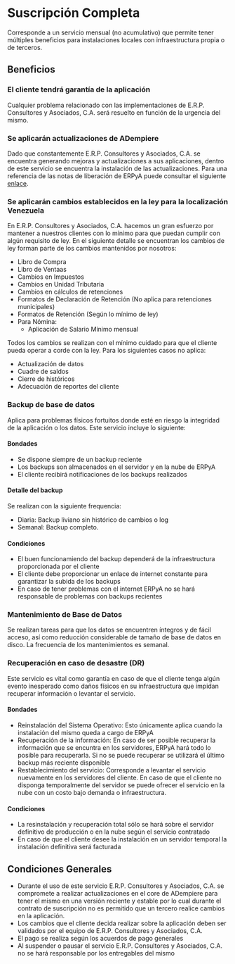 # Suscripción Completa
Corresponde a un servicio mensual (no acumulativo) que permite tener múltiples beneficios para instalaciones locales con infraestructura propia o de terceros.

## Beneficios
### El cliente tendrá garantía de la aplicación
Cualquier problema relacionado con las implementaciones de E.R.P. Consultores y Asociados, C.A. será resuelto en función de la urgencia del mismo.
### Se aplicarán actualizaciones de ADempiere
Dado que constantemente E.R.P. Consultores y Asociados, C.A. se encuentra generando mejoras y actualizaciones a sus aplicaciones, dentro de este servicio se encuentra la instalación de las actualizaciones. Para una referencia de las notas de liberación de ERPyA puede consultar el siguiente [enlace](https://docs.erpya.com/general/release-notes/index.html).
### Se aplicarán cambios establecidos en la ley para la localización Venezuela
En E.R.P. Consultores y Asociados, C.A. hacemos un gran esfuerzo por mantener a nuestros clientes con lo mínimo para que puedan cumplir con algún requisito de ley. En el siguiente detalle se encuentran los cambios de ley forman parte de los cambios mantenidos por nosotros:
  - Libro de Compra
  - Libro de Ventaas
  - Cambios en Impuestos
  - Cambios en Unidad Tributaria
  - Cambios en cálculos de retenciones
  - Formatos de Declaración de Retención (No aplica para retenciones municipales)
  - Formatos de Retención (Según lo mínimo de ley)
  - Para Nómina:
    - Aplicación de Salario Mínimo mensual

Todos los cambios se realizan con el mínimo cuidado para que el cliente pueda operar a corde con la ley. Para los siguientes casos no aplica:
  - Actualización de datos
  - Cuadre de saldos
  - Cierre de históricos
  - Adecuación de reportes del cliente
### Backup de base de datos
Aplica para problemas físicos fortuitos donde esté en riesgo la integridad de la aplicación o los datos. Este servicio incluye lo siguiente:
#### Bondades
- Se dispone siempre de un backup reciente
- Los backups son almacenados en el servidor y en la nube de ERPyA
- El cliente recibirá notificaciones de los backups realizados

#### Detalle del backup
Se realizan con la siguiente frequencia:
  - Diaria: Backup liviano sin histórico de cambios o log
  - Semanal: Backup completo.

#### Condiciones
- El buen funcionamiendo del backup dependerá de la infraestructura proporcionada por el cliente
- El cliente debe proporcionar un enlace de internet constante para garantizar la subida de los backups
- En caso de tener problemas con el internet ERPyA no se hará responsable de problemas con backups recientes


### Mantenimiento de Base de Datos
Se realizan tareas para que los datos se encuentren íntegros y de fácil acceso, así como reducción considerable de tamaño de base de datos en disco. La frecuencia de los mantenimientos es semanal.
### Recuperación en caso de desastre (DR)
Este servicio es vital como garantía en caso de que el cliente tenga algún evento inesperado como daños físicos en su infraestructura que impidan recuperar información o levantar el servicio.
#### Bondades
- Reinstalación del Sistema Operativo: Esto únicamente aplica cuando la instalación del mismo queda a cargo de ERPyA
- Recuperación de la información: En caso de ser posible recuperar la información que se encuntra en los servidores, ERPyA hará todo lo posible para recuperarla. Si no se puede recuperar se utilizará el último backup más reciente disponible
- Restablecimiento del servicio: Corresponde a levantar el servicio nuevamente en los servidores del cliente. En caso de que el cliente no disponga temporalmente del servidor se puede ofrecer el servicio en la nube con un costo bajo demanda o infraestructura.
#### Condiciones
- La resinstalación y recuperación total sólo se hará sobre el servidor definitivo de producción o en la nube según el servicio contratado
- En caso de que el cliente desee la instalación en un servidor temporal la instalación definitiva será facturada

## Condiciones Generales
- Durante el uso de este servicio E.R.P. Consultores y Asociados, C.A. se compromete a realizar actualizaciones en el core de ADempiere para tener el mismo en una versión reciente y estable por lo cual durante el contrato de suscripción no es permitido que un tercero realice cambios en la aplicación.
- Los cambios que el cliente decida realizar sobre la aplicación deben ser validados por el equipo de E.R.P. Consultores y Asociados, C.A.
- El pago se realiza según los acuerdos de pago generales
- Al suspender o pausar el servicio E.R.P. Consultores y Asociados, C.A. no se hará responsable por los entregables del mismo
